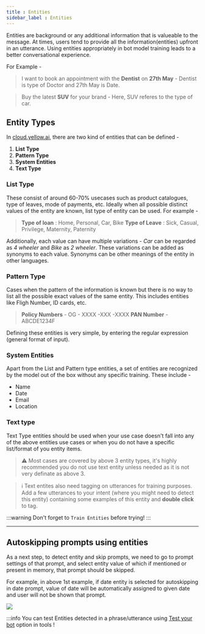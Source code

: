 ```yaml
---
title : Entities
sidebar_label : Entities
---
```


Entities are background or any additional information that is valueable to the message. At times, users tend to provide all the information(entities) upfront in an utterance. Using entities appropriately in bot model training leads to a better conversational experience.

For Example - 

> I want to book an appointment with the **Dentist** on **27th May**
    -   Dentist is type of Doctor and 27th May is Date.

> Buy the latest **SUV** for your brand
    -   Here, SUV referes to the type of car.

## Entity Types
In [cloud.yellow.ai](https://cloud.yellow.ai/), there are two kind of entities that can be defined - 

1. **List Type**
2. **Pattern Type**
3. **System Entities**
4. **Text Type**

### List Type 

These consist of around 60-70% usecases such as product catalogues, type of leaves, mode of payments, etc. Ideally when all possible distinct values of the entity are known, list type of entity can be used. For example -

> **Type of loan** : Home, Personal, Car, Bike 
> **Type of Leave** : Sick, Casual, Privilege, Maternity, Paternity 

Additionally, each value can have multiple variations - *Car* can be regarded as *4 wheeler* and *Bike* as *2 wheeler*. These variations can be added as synonyms to each value. Synonyms can be other meanings of the entity in other languages.

### Pattern Type

Cases when the pattern of the information is known but there is no way to list all the possible exact values of the same entity. This includes entities like Fligh Number, ID cards, etc.

> **Policy Numbers** - OG - XXXX -XXX -XXXX
> **PAN Number** - ABCDE1234F

Defining these entities is very simple, by entering the regular expression (general format of input).

### System Entities

Apart from the List and Pattern type entities, a set of entities are recognized by the model out of the box without any specific training. These include - 

  - Name
  - Date
  - Email
  - Location

### Text type

Text Type entities should be used when your use case doesn't fall into any of the above entities use cases or when you do not have a specific list/format of you entity items. 

> :warning: Most cases are covered by above 3 entity types, it's highly recommended you do not use text entity unless needed as it is not very definate as above 3. 


> ℹ️  Text entites also need tagging on utterances for training purposes. 
Add a few utterances to your intent (where you might need to detect this entity) containing some examples of this entity and **double click** to tag. 


:::warning
Don't forget to `Train Entities` before trying!
:::

---

## Autoskipping prompts using entities
As a next step, to detect entity and skip prompts, we need to go to prompt settings of that prompt, and select entity value of which if  mentioned or present in memory, that prompt should be skipped. 

For example, in above 1st example, if date entity is selected for autoskipping in date prompt, value of date will be automatically assigned to given date and user will not be shown that prompt. 

![](https://i.imgur.com/ipn5mLW.gif)

:::info
You can test Entities detected in a phrase/utterance using [Test your bot](./tools#1-test-your-bot) option in tools !
